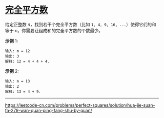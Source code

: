 # [完全平方数](https://leetcode-cn.com/problems/perfect-squares/)

 给定正整数 *n*，找到若干个完全平方数（比如 `1, 4, 9, 16, ...`）使得它们的和等于 *n*。你需要让组成和的完全平方数的个数最少。 

**示例** 1:

```
输入: n = 12
输出: 3 
解释: 12 = 4 + 4 + 4.
```

**示例** 2:

```
输入: n = 13
输出: 2
解释: 13 = 4 + 9.
```

---

 https://leetcode-cn.com/problems/perfect-squares/solution/hua-jie-suan-fa-279-wan-quan-ping-fang-shu-by-guan/ 

